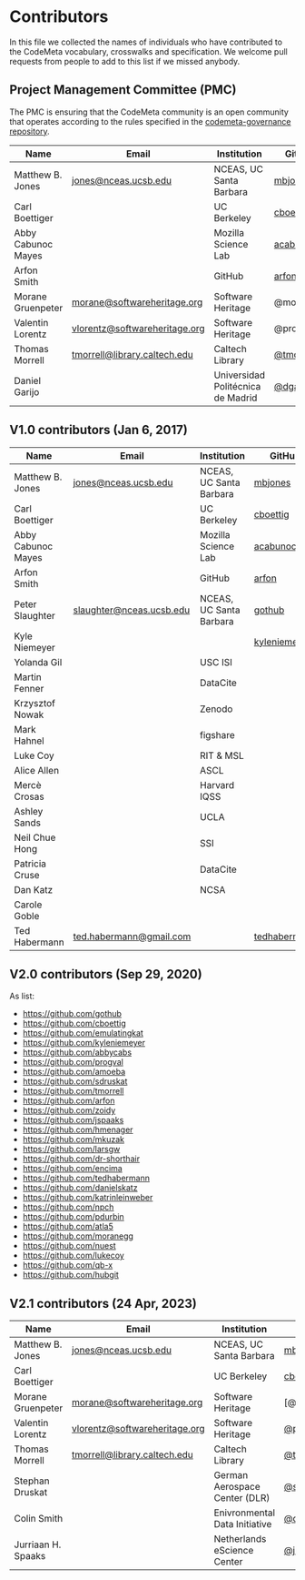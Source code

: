 # Contributors
In this file we collected the names of individuals who have contributed to the CodeMeta vocabulary, crosswalks and specification. We welcome pull requests from people to add to this list if we missed anybody.

## Project Management Committee (PMC)
The PMC is ensuring that the CodeMeta community is an open community that operates according to the rules specified in the [codemeta-governance repository](https://github.com/codemeta/governance).

| Name             | Email                | Institution               | GitHub  |
|------------------|----------------------|-------------------------| --------|
| Matthew B. Jones | jones@nceas.ucsb.edu | NCEAS, UC Santa Barbara | [mbjones](http://github.com/mbjones) |
| Carl Boettiger   | | UC Berkeley | [cboettig](http://github.com/cboettig) |
| Abby Cabunoc Mayes | | Mozilla Science Lab | [acabunoc](http://github.com/acabunoc) |
| Arfon Smith | | GitHub | [arfon](http://github.com/arfon) |
| Morane Gruenpeter | morane@softwareheritage.org | Software Heritage | @moranegg |
| Valentin Lorentz | vlorentz@softwareheritage.org | Software Heritage | @progval |
| Thomas Morrell | tmorrell@library.caltech.edu | Caltech Library | [@tmorell](https://github.com/tmorrell) |
| Daniel Garijo |  |  Universidad Politécnica de Madrid | [@dgarijo](https://github.com/dgarijo)  |


## V1.0 contributors (Jan 6, 2017)

| Name             | Email                | Institution               | GitHub  |
|------------------|----------------------|-------------------------| --------|
| Matthew B. Jones | jones@nceas.ucsb.edu | NCEAS, UC Santa Barbara | [mbjones](http://github.com/mbjones) |
| Carl Boettiger   | | UC Berkeley | [cboettig](http://github.com/cboettig) |
| Abby Cabunoc Mayes | | Mozilla Science Lab | [acabunoc](http://github.com/acabunoc) |
| Arfon Smith | | GitHub | [arfon](http://github.com/arfon) |
| Peter Slaughter | slaughter@nceas.ucsb.edu | NCEAS, UC Santa Barbara | [gothub](http://github.com/gothub) |
| Kyle Niemeyer   | | | [kyleniemeyer](http://github.com/kyleniemeyer) |
| Yolanda Gil | | USC ISI | |
| Martin Fenner | | DataCite | |
| Krzysztof Nowak | | Zenodo | |
| Mark Hahnel | | figshare | |
| Luke Coy | | RIT & MSL | |
| Alice Allen | | ASCL | |
| Mercè Crosas | | Harvard IQSS | |
| Ashley Sands | | UCLA | |
| Neil Chue Hong | | SSI | |
| Patricia Cruse | | DataCite | |
| Dan Katz | | NCSA | |
| Carole Goble | | | |
| Ted Habermann | ted.habermann@gmail.com |  | [tedhabermann](https://github.com/tedhabermann) |

## V2.0 contributors (Sep 29, 2020)

As list:
- https://github.com/gothub
- https://github.com/cboettig
- https://github.com/emulatingkat
- https://github.com/kyleniemeyer
- https://github.com/abbycabs
- https://github.com/progval
- https://github.com/amoeba
- https://github.com/sdruskat
- https://github.com/tmorrell
- https://github.com/arfon
- https://github.com/zoidy
- https://github.com/jspaaks
- https://github.com/hmenager
- https://github.com/mkuzak
- https://github.com/larsgw
- https://github.com/dr-shorthair
- https://github.com/encima
- https://github.com/tedhabermann
- https://github.com/danielskatz
- https://github.com/katrinleinweber
- https://github.com/npch
- https://github.com/pdurbin
- https://github.com/atla5
- https://github.com/moranegg
- https://github.com/nuest
- https://github.com/lukecoy
- https://github.com/qb-x
- https://github.com/hubgit


## V2.1 contributors (24 Apr, 2023)

| Name             | Email                | Institution               | GitHub  |
|------------------|----------------------|-------------------------| --------|
| Matthew B. Jones | jones@nceas.ucsb.edu | NCEAS, UC Santa Barbara | [mbjones](http://github.com/mbjones) |
| Carl Boettiger   | | UC Berkeley | [cboettig](http://github.com/cboettig) |
| Morane Gruenpeter | morane@softwareheritage.org | Software Heritage | [@moranegg] |
| Valentin Lorentz | vlorentz@softwareheritage.org | Software Heritage | [@progval](https://github.com/progval) |
Thomas Morrell | tmorrell@library.caltech.edu | Caltech Library | [@tmorell](https://github.com/tmorrell) |
| Stephan Druskat |  | German Aerospace Center (DLR)  | [@sdruskat](https://github.com/sdruskat)  |
Colin Smith | | Enivronmental Data Initiative | [@clnsmt](https://github.com/clnsmth)  |
| Jurriaan H. Spaaks |  | Netherlands eScience Center  | [@jspaaks](https://github.com/jspaaks) |

